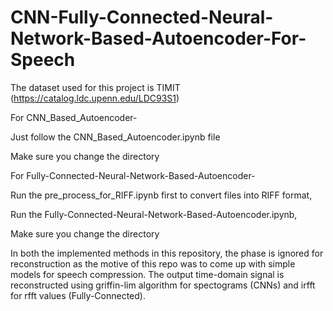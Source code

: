 # CNN-Fully-Connected-Neural-Network-Based-Autoencoder-For-Speech

The dataset used for this project is TIMIT
(https://catalog.ldc.upenn.edu/LDC93S1)

For CNN_Based_Autoencoder-
  
  Just follow the CNN_Based_Autoencoder.ipynb file

  Make sure you change the directory
  
For Fully-Connected-Neural-Network-Based-Autoencoder-

  Run the pre_process_for_RIFF.ipynb first to convert files into RIFF format,
  
  Run the Fully-Connected-Neural-Network-Based-Autoencoder.ipynb,
  
  Make sure you change the directory
 
 

In both the implemented methods in this repository, the phase is ignored for reconstruction as the motive of this repo was to come up with simple models for speech compression. The output time-domain signal is reconstructed using griffin-lim algorithm for spectograms (CNNs) and irfft for rfft values (Fully-Connected).
